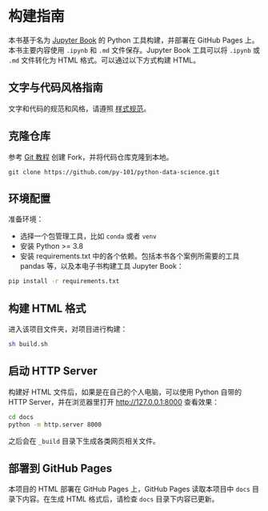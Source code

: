 # 构建指南

本书基于名为 [Jupyter Book](https://jupyterbook.org/) 的 Python 工具构建，并部署在 GitHub Pages 上。本书主要内容使用 `.ipynb` 和 `.md` 文件保存。Jupyter Book 工具可以将 `.ipynb` 或 `.md` 文件转化为 HTML 格式。可以通过以下方式构建 HTML。

## 文字与代码风格指南

文字和代码的规范和风格，请遵照 [样式规范](style.md)。

## 克隆仓库

参考 [Git 教程](https://git-scm.com/book/zh/v2/GitHub-对项目做出贡献) 创建 Fork，并将代码仓库克隆到本地。

```git
git clone https://github.com/py-101/python-data-science.git
```

## 环境配置

准备环境：

* 选择一个包管理工具，比如 `conda` 或者 `venv`
* 安装 Python >= 3.8
* 安装 requirements.txt 中的各个依赖。包括本书各个案例所需要的工具 pandas 等，以及本电子书构建工具 Jupyter Book：

```bash
pip install -r requirements.txt
```

## 构建 HTML 格式

进入该项目文件夹，对项目进行构建：

```bash
sh build.sh
```

## 启动 HTTP Server

构建好 HTML 文件后，如果是在自己的个人电脑，可以使用 Python 自带的 HTTP Server，并在浏览器里打开 http://127.0.0.1:8000 查看效果：

```bash
cd docs
python -m http.server 8000
```

之后会在 `_build` 目录下生成各类网页相关文件。

## 部署到 GitHub Pages

本项目的 HTML 部署在 GitHub Pages 上，GitHub Pages 读取本项目中 `docs` 目录下内容。在生成 HTML 格式后，请检查 `docs` 目录下内容已更新。